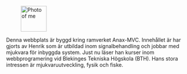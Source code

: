 
<figure class='right figcaption'>
	<img src='img/me/logo.png' alt='Photo of me' height='70'>	
</figure>


Denna webbplats är byggd kring ramverket Anax-MVC. Innehållet är har gjorts av Henrik som är utbildad inom signalbehandling och jobbar med mjukvara för inbyggda system. Just nu läser han kurser inom webbprogramering vid Blekinges Tekniska Högskola (BTH). Hans stora intressen är mjukvaruutveckling, fysik och fiske. 